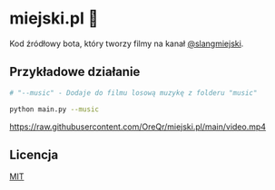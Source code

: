 # miejski.pl 🐀
Kod źródłowy bota, który tworzy filmy na kanał [@slangmiejski](https://www.tiktok.com/@slangmiejski).

## Przykładowe działanie
```sh
# "--music" - Dodaje do filmu losową muzykę z folderu "music"

python main.py --music
```
https://raw.githubusercontent.com/OreQr/miejski.pl/main/video.mp4

## Licencja

[MIT](https://github.com/OreQr/miejski.pl/blob/main/LICENSE)